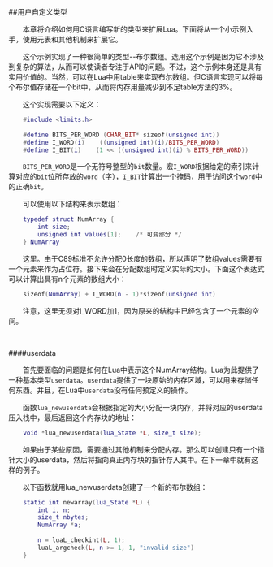 ##用户自定义类型

&emsp;&emsp;本章将介绍如何用C语言编写新的类型来扩展Lua。下面将从一个小示例入手，使用元表和其他机制来扩展它。

&emsp;&emsp;这个示例实现了一种很简单的类型--布尔数组。选用这个示例是因为它不涉及到复杂的算法，从而可以使读者专注于API的问题。不过，这个示例本身还是具有实用价值的。当然，可以在Lua中用table来实现布尔数组。但C语言实现可以将每个布尔值存储在一个bit中，从而将内存用量减少到不足table方法的3%。

&emsp;&emsp;这个实现需要以下定义：

```lua
    #include <limits.h>
    
    #define BITS_PER_WORD (CHAR_BIT* sizeof(unsigned int))
    #define I_WORD(i)    ((unsigned int)(i)/BITS_PER_WORD)
    #define I_BIT(i)    (1 << ((unsigned int)(i) % BITS_PER_WORD))
```

&emsp;&emsp;`BITS_PER_WORD`是一个无符号整型的`bit`数量。宏`I_WORD`根据给定的索引来计算对应的`bit`位所存放的`word`（字），`I_BIT`计算出一个掩码，用于访问这个`word`中的正确`bit`。

&emsp;&emsp;可以使用以下结构来表示数组：

```lua
    typedef struct NumArray {
        int size;
        unsigned int values[1];    /* 可变部分 */
    } NumArray
```

&emsp;&emsp;这里。由于C89标准不允许分配0长度的数组，所以声明了数组values需要有一个元素来作为占位符。接下来会在分配数组时定义实际的大小。下面这个表达式可以计算出具有n个元素的数组大小：

```lua
    sizeof(NumArray) + I_WORD(n - 1)*sizeof(unsigned int)
```

&emsp;&emsp;注意，这里无须对I_WORD加1，因为原来的结构中已经包含了一个元素的空间。

&emsp;&emsp;

####userdata

&emsp;&emsp;首先要面临的问题是如何在Lua中表示这个NumArray结构。Lua为此提供了一种基本类型`userdata`。`userdata`提供了一块原始的内存区域，可以用来存储任何东西。并且，在Lua中`userdata`没有任何预定义的操作。

&emsp;&emsp;函数`lua_newuserdata`会根据指定的大小分配一块内存，并将对应的userdata压入栈中，最后返回这个内存块的地址：

```lua
    void *lua_newuserdata(lua_State *L, size_t size);
```

&emsp;&emsp;如果由于某些原因，需要通过其他机制来分配内存。那么可以创建只有一个指针大小的userdata，然后将指向真正内存块的指针存入其中。在下一章中就有这样的例子。

&emsp;&emsp;以下函数就用lua_newuserdata创建了一个新的布尔数组：

```lua
    static int newarray(lua_State *L) {
        int i, n;
        size_t nbytes;
        NumArray *a;
        
        n = luaL_checkint(L, 1);
        luaL_argcheck(L, n >= 1, 1, "invalid size")
    }
```
